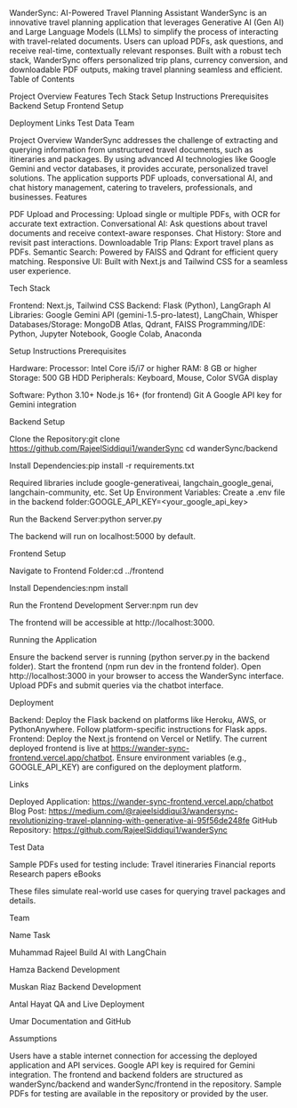 WanderSync: AI-Powered Travel Planning Assistant
WanderSync is an innovative travel planning application that leverages Generative AI (Gen AI) and Large Language Models (LLMs) to simplify the process of interacting with travel-related documents. Users can upload PDFs, ask questions, and receive real-time, contextually relevant responses. Built with a robust tech stack, WanderSync offers personalized trip plans, currency conversion, and downloadable PDF outputs, making travel planning seamless and efficient.
Table of Contents

Project Overview
Features
Tech Stack
Setup Instructions
Prerequisites
Backend Setup
Frontend Setup


Deployment
Links
Test Data
Team

Project Overview
WanderSync addresses the challenge of extracting and querying information from unstructured travel documents, such as itineraries and packages. By using advanced AI technologies like Google Gemini and vector databases, it provides accurate, personalized travel solutions. The application supports PDF uploads, conversational AI, and chat history management, catering to travelers, professionals, and businesses.
Features

PDF Upload and Processing: Upload single or multiple PDFs, with OCR for accurate text extraction.
Conversational AI: Ask questions about travel documents and receive context-aware responses.
Chat History: Store and revisit past interactions.
Downloadable Trip Plans: Export travel plans as PDFs.
Semantic Search: Powered by FAISS and Qdrant for efficient query matching.
Responsive UI: Built with Next.js and Tailwind CSS for a seamless user experience.

Tech Stack

Frontend: Next.js, Tailwind CSS
Backend: Flask (Python), LangGraph
AI Libraries: Google Gemini API (gemini-1.5-pro-latest), LangChain, Whisper
Databases/Storage: MongoDB Atlas, Qdrant, FAISS
Programming/IDE: Python, Jupyter Notebook, Google Colab, Anaconda

Setup Instructions
Prerequisites

Hardware:
Processor: Intel Core i5/i7 or higher
RAM: 8 GB or higher
Storage: 500 GB HDD
Peripherals: Keyboard, Mouse, Color SVGA display


Software:
Python 3.10+
Node.js 16+ (for frontend)
Git
A Google API key for Gemini integration



Backend Setup

Clone the Repository:git clone https://github.com/RajeelSiddiqui1/wanderSync
cd wanderSync/backend


Install Dependencies:pip install -r requirements.txt

Required libraries include google-generativeai, langchain_google_genai, langchain-community, etc.
Set Up Environment Variables:
Create a .env file in the backend folder:GOOGLE_API_KEY=<your_google_api_key>




Run the Backend Server:python server.py

The backend will run on localhost:5000 by default.

Frontend Setup

Navigate to Frontend Folder:cd ../frontend


Install Dependencies:npm install


Run the Frontend Development Server:npm run dev

The frontend will be accessible at http://localhost:3000.

Running the Application

Ensure the backend server is running (python server.py in the backend folder).
Start the frontend (npm run dev in the frontend folder).
Open http://localhost:3000 in your browser to access the WanderSync interface.
Upload PDFs and submit queries via the chatbot interface.

Deployment

Backend: Deploy the Flask backend on platforms like Heroku, AWS, or PythonAnywhere. Follow platform-specific instructions for Flask apps.
Frontend: Deploy the Next.js frontend on Vercel or Netlify. The current deployed frontend is live at https://wander-sync-frontend.vercel.app/chatbot.
Ensure environment variables (e.g., GOOGLE_API_KEY) are configured on the deployment platform.

Links

Deployed Application: https://wander-sync-frontend.vercel.app/chatbot
Blog Post: https://medium.com/@rajeelsiddiqui3/wandersync-revolutionizing-travel-planning-with-generative-ai-95f56de248fe
GitHub Repository: https://github.com/RajeelSiddiqui1/wanderSync

Test Data

Sample PDFs used for testing include:
Travel itineraries
Financial reports
Research papers
eBooks


These files simulate real-world use cases for querying travel packages and details.

Team



Name
Task



Muhammad Rajeel
Build AI with LangChain


Hamza
Backend Development


Muskan Riaz
Backend Development


Antal Hayat
QA and Live Deployment


Umar
Documentation and GitHub


Assumptions

Users have a stable internet connection for accessing the deployed application and API services.
Google API key is required for Gemini integration.
The frontend and backend folders are structured as wanderSync/backend and wanderSync/frontend in the repository.
Sample PDFs for testing are available in the repository or provided by the user.
